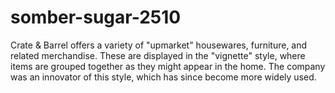 # somber-sugar-2510
Crate &amp; Barrel offers a variety of "upmarket" housewares, furniture, and related merchandise. These are displayed in the "vignette" style, where items are grouped together as they might appear in the home. The company was an innovator of this style, which has since become more widely used.
